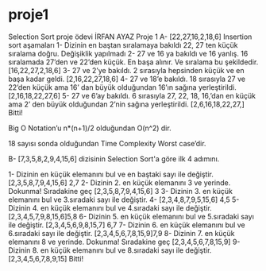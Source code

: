 # proje1
Selection Sort proje ödevi
İRFAN AYAZ 
Proje 1 
A- [22,27,16,2,18,6] Insertion sort aşamaları
1-	Dizinin en baştan sıralamaya bakıldı 22, 27 ten küçük sıralama doğru. Değişiklik yapılmadı
2-	 27 ve 16 ya bakıldı ve 16 yanlış. 16 sıralamada 27’den ve 22’den küçük. En başa alınır. Ve sıralama bu şekildedir.   
[16,22,27,2,18,6]
3-	 27 ve 2’ye bakıldı. 2 sırasıyla hepsinden küçük ve en başa kadar geldi. 
[2,16,22,27,18,6]
4-	27 ve 18’e bakıldı. 18 sırasıyla 27 ve 22’den küçük ama 16’ dan büyük olduğundan 16’ın sağına yerleştirildi.
[2,16,18,22,27,6]
5-	27 ve 6’ay bakıldı. 6 sırasıyla 27, 22, 18, 16,’dan en küçük ama 2’ den büyük olduğundan 2’nin sağına yerleştirildi.
[2,6,16,18,22,27,]  Bitti!

Big O Notation’u n*(n+1)/2 olduğundan O(n^2) dir.

18 sayısı sonda olduğundan Time Complexity Worst case’dir.

B- [7,3,5,8,2,9,4,15,6] dizisinin Selection Sort'a göre ilk 4 adımını.

1-	Dizinin en küçük elemanını bul ve en baştaki sayı ile değiştir.
[2,3,5,8,7,9,4,15,6] 2,7
2-	Dizinin 2. en küçük elemanını 3 ve yerinde. Dokunma! Sıradakine geç
[2,3,5,8,7,9,4,15,6] 3
3-	Dizinin 3. en küçük elemanını bul ve 3.sıradaki sayı ile değiştir.
4-	[2,3,4,8,7,9,5,15,6] 4,5
5-	Dizinin 4. en küçük elemanını bul ve 4.sıradaki sayı ile değiştir.
[2,3,4,5,7,9,8,15,6]5,8
6-	Dizinin 5. en küçük elemanını bul ve 5.sıradaki sayı ile değiştir.
[2,3,4,5,6,9,8,15,7] 6,7
7-	Dizinin 6. en küçük elemanını bul ve 6.sıradaki sayı ile değiştir.
[2,3,4,5,6,7,8,15,9]7,9
8-	Dizinin 7. en küçük elemanını 8 ve yerinde. Dokunma! Sıradakine geç
[2,3,4,5,6,7,8,15,9]
9-	Dizinin 8. en küçük elemanını bul ve 8.sıradaki sayı ile değiştir.
[2,3,4,5,6,7,8,9,15]
Bitti!
